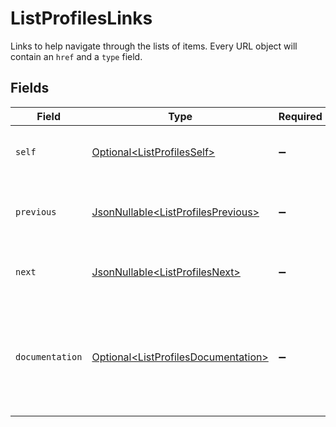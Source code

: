 # ListProfilesLinks

Links to help navigate through the lists of items. Every URL object will contain an `href` and a `type` field.


## Fields

| Field                                                                                        | Type                                                                                         | Required                                                                                     | Description                                                                                  |
| -------------------------------------------------------------------------------------------- | -------------------------------------------------------------------------------------------- | -------------------------------------------------------------------------------------------- | -------------------------------------------------------------------------------------------- |
| `self`                                                                                       | [Optional\<ListProfilesSelf>](../../models/operations/ListProfilesSelf.md)                   | :heavy_minus_sign:                                                                           | The URL to the current set of items.                                                         |
| `previous`                                                                                   | [JsonNullable\<ListProfilesPrevious>](../../models/operations/ListProfilesPrevious.md)       | :heavy_minus_sign:                                                                           | The previous set of items, if available.                                                     |
| `next`                                                                                       | [JsonNullable\<ListProfilesNext>](../../models/operations/ListProfilesNext.md)               | :heavy_minus_sign:                                                                           | The next set of items, if available.                                                         |
| `documentation`                                                                              | [Optional\<ListProfilesDocumentation>](../../models/operations/ListProfilesDocumentation.md) | :heavy_minus_sign:                                                                           | In v2 endpoints, URLs are commonly represented as objects with an `href` and `type` field.   |